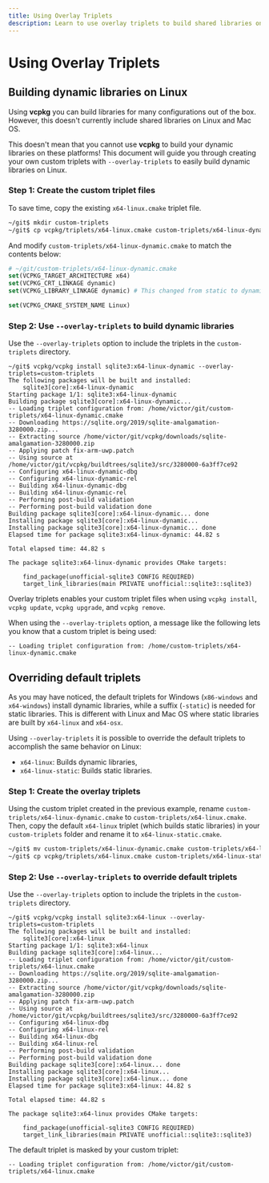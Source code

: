 ```yaml
---
title: Using Overlay Triplets
description: Learn to use overlay triplets to build shared libraries on Linux.
---
```


# Using Overlay Triplets

## Building dynamic libraries on Linux

Using **vcpkg** you can build libraries for many configurations out of the box. However, this doesn't currently include shared libraries on Linux and Mac OS.

This doesn't mean that you cannot use **vcpkg** to build your dynamic libraries on these platforms! This document will guide you through creating your own custom triplets with `--overlay-triplets` to easily build dynamic libraries on Linux.

### Step 1: Create the custom triplet files

To save time, copy the existing `x64-linux.cmake` triplet file.

```sh
~/git$ mkdir custom-triplets
~/git$ cp vcpkg/triplets/x64-linux.cmake custom-triplets/x64-linux-dynamic.cmake
```

And modify `custom-triplets/x64-linux-dynamic.cmake` to match the contents below:
```cmake
# ~/git/custom-triplets/x64-linux-dynamic.cmake
set(VCPKG_TARGET_ARCHITECTURE x64)
set(VCPKG_CRT_LINKAGE dynamic)
set(VCPKG_LIBRARY_LINKAGE dynamic) # This changed from static to dynamic

set(VCPKG_CMAKE_SYSTEM_NAME Linux)
```

### Step 2: Use `--overlay-triplets` to build dynamic libraries

Use the `--overlay-triplets` option to include the triplets in the `custom-triplets` directory. 

```
~/git$ vcpkg/vcpkg install sqlite3:x64-linux-dynamic --overlay-triplets=custom-triplets
The following packages will be built and installed:
    sqlite3[core]:x64-linux-dynamic
Starting package 1/1: sqlite3:x64-linux-dynamic
Building package sqlite3[core]:x64-linux-dynamic...
-- Loading triplet configuration from: /home/victor/git/custom-triplets/x64-linux-dynamic.cmake
-- Downloading https://sqlite.org/2019/sqlite-amalgamation-3280000.zip...
-- Extracting source /home/victor/git/vcpkg/downloads/sqlite-amalgamation-3280000.zip
-- Applying patch fix-arm-uwp.patch
-- Using source at /home/victor/git/vcpkg/buildtrees/sqlite3/src/3280000-6a3ff7ce92
-- Configuring x64-linux-dynamic-dbg
-- Configuring x64-linux-dynamic-rel
-- Building x64-linux-dynamic-dbg
-- Building x64-linux-dynamic-rel
-- Performing post-build validation
-- Performing post-build validation done
Building package sqlite3[core]:x64-linux-dynamic... done
Installing package sqlite3[core]:x64-linux-dynamic...
Installing package sqlite3[core]:x64-linux-dynamic... done
Elapsed time for package sqlite3:x64-linux-dynamic: 44.82 s

Total elapsed time: 44.82 s

The package sqlite3:x64-linux-dynamic provides CMake targets:

    find_package(unofficial-sqlite3 CONFIG REQUIRED)
    target_link_libraries(main PRIVATE unofficial::sqlite3::sqlite3)
```

Overlay triplets enables your custom triplet files when using `vcpkg install`, `vcpkg update`, `vcpkg upgrade`, and `vcpkg remove`.

When using the `--overlay-triplets` option, a message like the following lets you know that a custom triplet is being used: 

```
-- Loading triplet configuration from: /home/custom-triplets/x64-linux-dynamic.cmake
```

## Overriding default triplets

As you may have noticed, the default triplets for Windows (`x86-windows` and `x64-windows`) install dynamic libraries, while a suffix (`-static`) is needed for static libraries. This is different with Linux and Mac OS where static libraries are built by `x64-linux` and `x64-osx`.

Using `--overlay-triplets` it is possible to override the default triplets to accomplish the same behavior on Linux:

- `x64-linux`: Builds dynamic libraries,
- `x64-linux-static`: Builds static libraries.

### Step 1: Create the overlay triplets

Using the custom triplet created in the previous example, rename `custom-triplets/x64-linux-dynamic.cmake` to `custom-triplets/x64-linux.cmake`. Then, copy the default `x64-linux` triplet (which builds static libraries) in your `custom-triplets` folder and rename it to `x64-linux-static.cmake`.

```sh
~/git$ mv custom-triplets/x64-linux-dynamic.cmake custom-triplets/x64-linux.cmake
~/git$ cp vcpkg/triplets/x64-linux.cmake custom-triplets/x64-linux-static.cmake
```

### Step 2: Use `--overlay-triplets` to override default triplets

Use the `--overlay-triplets` option to include the triplets in the `custom-triplets` directory.

```console
~/git$ vcpkg/vcpkg install sqlite3:x64-linux --overlay-triplets=custom-triplets
The following packages will be built and installed:
    sqlite3[core]:x64-linux
Starting package 1/1: sqlite3:x64-linux
Building package sqlite3[core]:x64-linux...
-- Loading triplet configuration from: /home/victor/git/custom-triplets/x64-linux.cmake
-- Downloading https://sqlite.org/2019/sqlite-amalgamation-3280000.zip...
-- Extracting source /home/victor/git/vcpkg/downloads/sqlite-amalgamation-3280000.zip
-- Applying patch fix-arm-uwp.patch
-- Using source at /home/victor/git/vcpkg/buildtrees/sqlite3/src/3280000-6a3ff7ce92
-- Configuring x64-linux-dbg
-- Configuring x64-linux-rel
-- Building x64-linux-dbg
-- Building x64-linux-rel
-- Performing post-build validation
-- Performing post-build validation done
Building package sqlite3[core]:x64-linux... done
Installing package sqlite3[core]:x64-linux...
Installing package sqlite3[core]:x64-linux... done
Elapsed time for package sqlite3:x64-linux: 44.82 s

Total elapsed time: 44.82 s

The package sqlite3:x64-linux provides CMake targets:

    find_package(unofficial-sqlite3 CONFIG REQUIRED)
    target_link_libraries(main PRIVATE unofficial::sqlite3::sqlite3)
```

The default triplet is masked by your custom triplet:

```console
-- Loading triplet configuration from: /home/victor/git/custom-triplets/x64-linux.cmake
```
